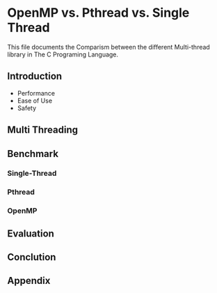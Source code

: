 # OpenMP vs. Pthread vs. Single Thread

This file documents the Comparism between the different Multi-thread library in The C Programing Language.

## Introduction

* Performance
* Ease of Use
* Safety

## Multi Threading

## Benchmark

### Single-Thread

### Pthread

### OpenMP

## Evaluation

## Conclution

## Appendix